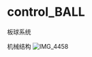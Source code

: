 # control_BALL
板球系统

机械结构
![IMG_4458](https://user-images.githubusercontent.com/58476906/164168354-d4f074b7-fc1f-41da-83be-a8f9507baa41.JPG)
